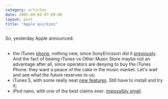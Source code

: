 ```yaml
---
category: articles
date: 2005-09-04 07:09:00
layout: post
title: "Apple quickies"
---
```


So, yesterday Apple announced:<br /><ul><br /><li>the iTunes <a href="http://www.apple.com/itunes/mobile/">phone</a>, nothing new, since SonyEricsson did it <a href="http://www.sonyericsson.com/spg.jsp?cc=global&lc=en&amp;amp;amp;ver=4001&template=pc3_1_1&amp;zone=pc&lm=pc3_1&amp;prid=2973">previously</a>. And the fact of beeing iTunes vs Other Music Store maybe not an advantage after all, since operators are denying to buy the iTunes Phone: they want a peace of the cake in the music market. Let's wait and see what the future reserves to us;<br /><li>iTunes 5, with some really neat <a href="http://www.apple.com/itunes/">new features</a>. Still have to install and try it;<br /><li>iPod nano, with one of the best claims ever: <a href="http://www.apple.com/ipodnano/">impossibly small</a>.<br /></ul>
